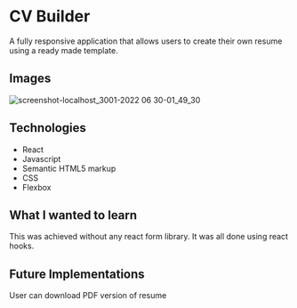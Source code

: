 # CV Builder
A fully responsive application that allows users to create their own resume using a ready made template.

## Images
![screenshot-localhost_3001-2022 06 30-01_49_30](https://user-images.githubusercontent.com/72288176/176639757-3b952b98-de42-4f40-a27c-43b704da210b.png)

## Technologies
* React
* Javascript
* Semantic HTML5 markup
* CSS
* Flexbox

## What I wanted to learn
This was achieved without any react form library. It was all done using react hooks.

## Future Implementations
User can download PDF version of resume

